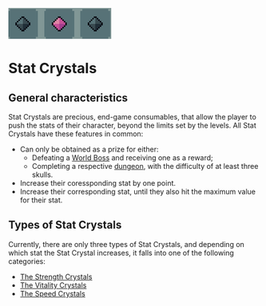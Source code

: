 ![Stat Crystals](../../../images/items/statCrystals.png)
# Stat Crystals

## General characteristics
Stat Crystals are precious, end-game consumables, that allow the player to push the stats of their character, beyond the limits set by the levels.
All Stat Crystals have these features in common:
- Can only be obtained as a prize for either: 
	- Defeating a [World Boss]() and receiving one as a reward;
	- Completing a respective [dungeon](), with the difficulty of at least three skulls.
- Increase their coressponding stat by one point.
- Increase their corresponding stat, until they also hit the maximum value for their stat.

## Types of Stat Crystals
Currently, there are only three types of Stat Crystals, and depending on which stat the Stat Crystal increases, it falls into one of the following categories:
- [The Strength Crystals](./StCrystals.md)
- [The Vitality Crystals](./VCrystals.md)
- [The Speed Crystals](./SpCrystals.md)